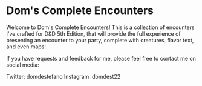 # Dom's Complete Encounters

Welcome to Dom's Complete Encounters! This is a collection of encounters I've crafted for D&D 5th Edition, that will provide the full experience of presenting an encounter to your party, complete with creatures, flavor text, and even maps!

If you have requests and feedback for me, please feel free to contact me on social media:

Twitter: domdestefano
Instagram: domdest22